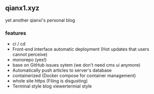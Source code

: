 ## qianx1.xyz

yet another qianxi's personal blog

### features

- ci / cd
- Front-end interface automatic deployment (Hot updates that users cannot perceive)
- monorepo (yes!)
- base on GitHub issues sytem (we don't need cms ui anymore)
- Automatically push articles to server's database
- containerized (Docker compose for container management)
- whole site https (Filing is disgusting)
- Terminal style blog viewertermial style
